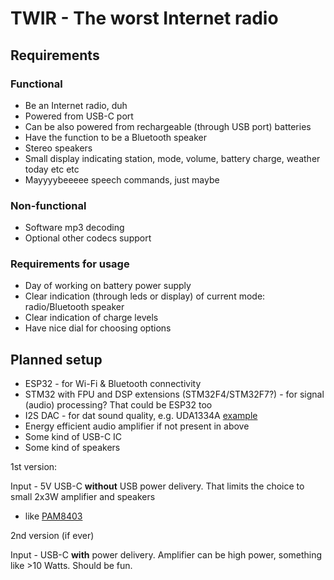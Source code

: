 # TWIR - The worst Internet radio

## Requirements

### Functional
* Be an Internet radio, duh
* Powered from USB-C port
* Can be also powered from rechargeable (through USB port) batteries
* Have the function to be a Bluetooth speaker
* Stereo speakers
* Small display indicating station, mode, volume, battery charge, weather today etc etc
* Mayyyybeeeee speech commands, just maybe

### Non-functional
* Software mp3 decoding
* Optional other codecs support

### Requirements for usage
* Day of working on battery power supply
* Clear indication (through leds or display) of current mode: radio/Bluetooth speaker
* Clear indication of charge levels
* Have nice dial for choosing options

## Planned setup
* ESP32 - for Wi-Fi & Bluetooth connectivity
* STM32 with FPU and DSP extensions (STM32F4/STM32F7?) - for signal (audio) processing? That could be ESP32 too
* I2S DAC - for dat sound quality, e.g. UDA1334A [example](https://botland.com.pl/odtwarzacze-mp3-wav-ogg-midi/10871-uda1334a-i2s-dekoder-stereo-dac-adafruit-3678.html)
* Energy efficient audio amplifier if not present in above
* Some kind of USB-C IC
* Some kind of speakers

1st version:

Input - 5V USB-C __without__ USB power delivery. That limits the choice to small 2x3W amplifier and speakers
* like [PAM8403](https://botland.com.pl/czujniki-dzwieku/12806-wzmacniacz-audio-stereo-pam8403-5v-3w-dwukanalowy-czerwony-5903351241106.html)


2nd version (if ever)

Input - USB-C __with__ power delivery. Amplifier can be high power, something like >10 Watts. Should be fun.
